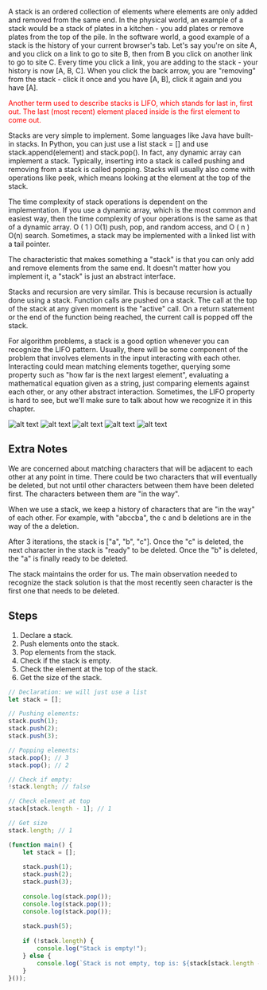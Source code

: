 A stack is an ordered collection of elements where elements are only added and removed from the same end. In the physical world, an example of a stack would be a stack of plates in a kitchen - you add plates or remove plates from the top of the pile. In the software world, a good example of a stack is the history of your current browser's tab. Let's say you're on site A, and you click on a link to go to site B, then from B you click on another link to go to site C. Every time you click a link, you are adding to the stack - your history is now [A, B, C]. When you click the back arrow, you are "removing" from the stack - click it once and you have [A, B], click it again and you have [A].

<span style="color: red;">Another term used to describe stacks is LIFO, which stands for last in, first out. The last (most recent) element placed inside is the first element to come out.</span>

Stacks are very simple to implement. Some languages like Java have built-in stacks. In Python, you can just use a list stack = [] and use stack.append(element) and stack.pop(). In fact, any dynamic array can implement a stack. Typically, inserting into a stack is called pushing and removing from a stack is called popping. Stacks will usually also come with operations like peek, which means looking at the element at the top of the stack.

The time complexity of stack operations is dependent on the implementation. If you use a dynamic array, which is the most common and easiest way, then the time complexity of your operations is the same as that of a dynamic array. 
O
(
1
)
O(1) push, pop, and random access, and 
O
(
n
)
O(n) search. Sometimes, a stack may be implemented with a linked list with a tail pointer.

The characteristic that makes something a "stack" is that you can only add and remove elements from the same end. It doesn't matter how you implement it, a "stack" is just an abstract interface.

Stacks and recursion are very similar. This is because recursion is actually done using a stack. Function calls are pushed on a stack. The call at the top of the stack at any given moment is the "active" call. On a return statement or the end of the function being reached, the current call is popped off the stack.

For algorithm problems, a stack is a good option whenever you can recognize the LIFO pattern. Usually, there will be some component of the problem that involves elements in the input interacting with each other. Interacting could mean matching elements together, querying some property such as "how far is the next largest element", evaluating a mathematical equation given as a string, just comparing elements against each other, or any other abstract interaction. Sometimes, the LIFO property is hard to see, but we'll make sure to talk about how we recognize it in this chapter.

![alt text](<Images/Screenshot 2025-02-06 at 8.42.56 PM.png>)
![alt text](<Images/Screenshot 2025-02-06 at 8.43.05 PM.png>)
![alt text](<Images/Screenshot 2025-02-06 at 8.43.12 PM.png>)
![alt text](<Images/Screenshot 2025-02-06 at 8.43.22 PM.png>)
![alt text](<Images/Screenshot 2025-02-06 at 8.42.43 PM.png>)




## Extra Notes

We are concerned about matching characters that will be adjacent to each other at any point in time. There could be two characters that will eventually be deleted, but not until other characters between them have been deleted first. The characters between them are "in the way".

When we use a stack, we keep a history of characters that are "in the way" of each other. For example, with "abccba", the c and b deletions are in the way of the a deletion.

After 3 iterations, the stack is ["a", "b", "c"]. Once the "c" is deleted, the next character in the stack is "ready" to be deleted. Once the "b" is deleted, the "a" is finally ready to be deleted.

The stack maintains the order for us. The main observation needed to recognize the stack solution is that the most recently seen character is the first one that needs to be deleted.

## Steps

1. Declare a stack.
2. Push elements onto the stack.
3. Pop elements from the stack.
4. Check if the stack is empty.
5. Check the element at the top of the stack.
6. Get the size of the stack.

```javascript
// Declaration: we will just use a list
let stack = [];

// Pushing elements:
stack.push(1);
stack.push(2);
stack.push(3);

// Popping elements:
stack.pop(); // 3
stack.pop(); // 2

// Check if empty:
!stack.length; // false

// Check element at top
stack[stack.length - 1]; // 1

// Get size
stack.length; // 1
```

```javascript
(function main() {
    let stack = [];
    
    stack.push(1);
    stack.push(2);
    stack.push(3);
    
    console.log(stack.pop());
    console.log(stack.pop());
    console.log(stack.pop());
    
    stack.push(5);
    
    if (!stack.length) {
        console.log("Stack is empty!");
    } else {
        console.log(`Stack is not empty, top is: ${stack[stack.length - 1]}`);
    }
}());
